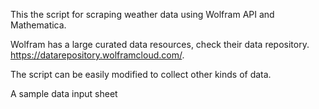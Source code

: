 This the script for scraping weather data using Wolfram API and Mathematica.

Wolfram has a large curated data resources, check their data repository. https://datarepository.wolframcloud.com/.

The script can be easily modified to collect other kinds of data.

A sample data input sheet
<img >
